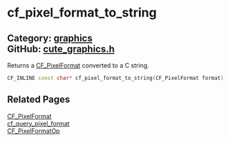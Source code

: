 [](../header.md ':include')

# cf_pixel_format_to_string

Category: [graphics](/api_reference?id=graphics)  
GitHub: [cute_graphics.h](https://github.com/RandyGaul/cute_framework/blob/master/include/cute_graphics.h)  
---

Returns a [CF_PixelFormat](/graphics/cf_pixelformat.md) converted to a C string.

```cpp
CF_INLINE const char* cf_pixel_format_to_string(CF_PixelFormat format)
```

## Related Pages

[CF_PixelFormat](/graphics/cf_pixelformat.md)  
[cf_query_pixel_format](/graphics/cf_query_pixel_format.md)  
[CF_PixelFormatOp](/graphics/cf_pixelformatop.md)  
